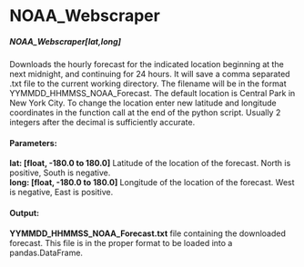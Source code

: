 # NOAA_Webscraper

##### NOAA_Webscraper[lat,long] 

Downloads the hourly forecast for the indicated location beginning at the next midnight, and continuing for 24 hours.  It will save a comma separated .txt file to the current working directory.  The filename will be in the format YYMMDD_HHMMSS_NOAA_Forecast.  The default location is Central Park in New York City.  To change the location enter new latitude and longitude coordinates in the function call at the end of the python script.  Usually 2 integers after the decimal is sufficiently accurate.

#### Parameters:
**lat: [float, -180.0 to 180.0]** Latitude of the location of the forecast. North is positive, South is negative.  
**long: [float, -180.0 to 180.0]** Longitude of the location of the forecast. West is negative, East is positive.

#### Output:
**YYMMDD_HHMMSS_NOAA_Forecast.txt** file containing the downloaded forecast.  This file is in the proper format to be loaded into a pandas.DataFrame.